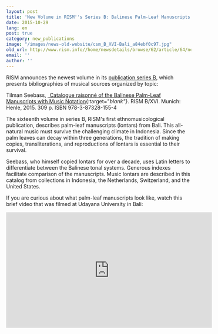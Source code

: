 ```yaml
---
layout: post
title: 'New Volume in RISM''s Series B: Balinese Palm-Leaf Manuscripts'
date: 2015-10-29
lang: en
post: true
category: new_publications
image: "/images/news-old-website/csm_B_XVI-Bali_a84ebf0c97.jpg"
old_url: http://www.rism.info//home/newsdetails/browse/62/article/64/new-volume-in-risms-series-b-balinese-palm-leaf-manuscripts.html
email: ''
author: ''
---
```


RISM announces the newest volume in its [publication series B](/publications.html#c2619), which presents bibliographies of musical sources organized by topic:

Tilman Seebass, _[Catalogue raisonné of the Balinese Palm-Leaf Manuscripts with Music Notation](http://henle.de/de/detail/index.html?Titel=Catalogue+raisonn%C3%A9+of+the+Balinese+Palm-Leaf+Manuscripts+with+Music+Notation_2530){:target="_blank"}_. RISM B/XVI. Munich: Henle, 2015. 309 p. ISBN 978-3-87328-155-4

The sixteenth volume in series B, RISM's first ethnomusicological publication, describes palm-leaf manuscripts (lontars) from Bali. This all-natural music must survive the challenging climate in Indonesia. Since the palm leaves can decay within three generations, the tradition of making copies, transliterations, and reproductions of lontars is essential to their survival.

Seebass, who himself copied lontars for over a decade, uses Latin letters to differentiate between the Balinese tonal systems. Generous indexes facilitate comparison of the manuscripts. Music lontars are described in this catalog from collections in Indonesia, the Netherlands, Switzerland, and the United States.

If you are curious about what palm-leaf manuscripts look like, watch this brief video that was filmed at Udayana University in Bali:

<iframe width="560" height="315" src="https://www.youtube.com/embed/-lCIwWwPP0I" frameborder="0" allowfullscreen></iframe>


